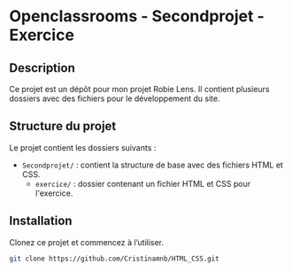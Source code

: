 # Openclassrooms - Secondprojet - Exercice

## Description

Ce projet est un dépôt pour mon projet Robie Lens. Il contient plusieurs dossiers avec des fichiers pour le développement du site.

## Structure du projet

Le projet contient les dossiers suivants :
- `Secondprojet/` : contient la structure de base avec des fichiers HTML et CSS.
    - `exercice/` : dossier contenant un fichier HTML et CSS pour l'exercice.

## Installation

Clonez ce projet et commencez à l’utiliser.

```bash
git clone https://github.com/Cristinamnb/HTML_CSS.git
